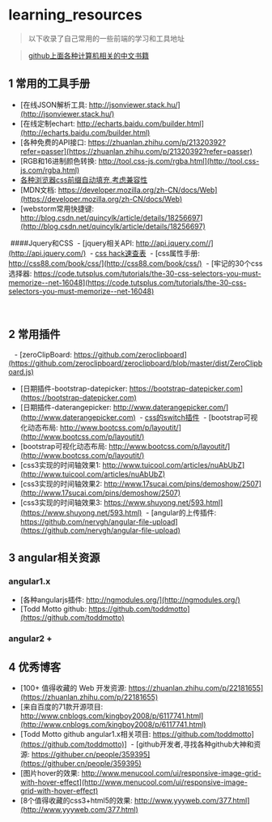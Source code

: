 # learning_resources
> 以下收录了自己常用的一些前端的学习和工具地址

> [github上面各种计算机相关的中文书籍](https://github.com/justjavac/free-programming-books-zh_CN)

## 1 常用的工具手册

  - [在线JSON解析工具: http://jsonviewer.stack.hu/](http://jsonviewer.stack.hu/)
  - [在线定制echart: http://echarts.baidu.com/builder.html](http://echarts.baidu.com/builder.html)
  - [各种免费的API接口: https://zhuanlan.zhihu.com/p/21320392?refer=passer](https://zhuanlan.zhihu.com/p/21320392?refer=passer)
  - [RGB和16进制颜色转换: http://tool.css-js.com/rgba.html](http://tool.css-js.com/rgba.html)
  - [各种浏览器css前缀自动填充,考虑兼容性](https://autoprefixer.github.io/)
  - [MDN文档: https://developer.mozilla.org/zh-CN/docs/Web](https://developer.mozilla.org/zh-CN/docs/Web)
  - [webstorm常用快捷键: http://blog.csdn.net/quincylk/article/details/18256697](http://blog.csdn.net/quincylk/article/details/18256697)
  
  ####Jquery和CSS
  - [jquery相关API: http://api.jquery.com//](http://api.jquery.com/)
  - [css hack速查表](http://www.hujuntao.com/web/css/css-hack-cheat-sheet.html)
  - [css属性手册: http://css88.com/book/css/](http://css88.com/book/css/)
  - [牢记的30个css选择器: https://code.tutsplus.com/tutorials/the-30-css-selectors-you-must-memorize--net-16048](https://code.tutsplus.com/tutorials/the-30-css-selectors-you-must-memorize--net-16048)
 
  
 
## 2 常用插件
  
  - [zeroClipBoard: https://github.com/zeroclipboard](https://github.com/zeroclipboard/zeroclipboard/blob/master/dist/ZeroClipboard.js)
  - [日期插件-bootstrap-datepicker: https://bootstrap-datepicker.com](https://bootstrap-datepicker.com)
  - [日期插件-daterangepicker: http://www.daterangepicker.com/](http://www.daterangepicker.com)
  - [css的switch插件](http://www.bootcss.com/p/bootstrap-switch/)
  - [bootstrap可视化动态布局: http://www.bootcss.com/p/layoutit/](http://www.bootcss.com/p/layoutit/)
  - [bootstrap可视化动态布局: http://www.bootcss.com/p/layoutit/](http://www.bootcss.com/p/layoutit/)
  - [css3实现的时间轴效果1: http://www.tuicool.com/articles/nuAbUbZ](http://www.tuicool.com/articles/nuAbUbZ)
  - [css3实现的时间轴效果2: http://www.17sucai.com/pins/demoshow/2507](http://www.17sucai.com/pins/demoshow/2507)
  - [css3实现的时间轴效果3: https://www.shuyong.net/593.html](https://www.shuyong.net/593.html)
  - [angular的上传插件: https://github.com/nervgh/angular-file-upload](https://github.com/nervgh/angular-file-upload)
  

## 3 angular相关资源
### angular1.x
  - [各种angularjs插件: http://ngmodules.org/](http://ngmodules.org/)
  - [Todd Motto github: https://github.com/toddmotto](https://github.com/toddmotto)

### angular2 +



## 4 优秀博客 
  
  - [100+ 值得收藏的 Web 开发资源: https://zhuanlan.zhihu.com/p/22181655](https://zhuanlan.zhihu.com/p/22181655)
  - [来自百度的71款开源项目: http://www.cnblogs.com/kingboy2008/p/6117741.html](http://www.cnblogs.com/kingboy2008/p/6117741.html)
  - [Todd Motto github angular1.x相关项目: https://github.com/toddmotto](https://github.com/toddmotto)]
  - [github开发者,寻找各种github大神和资源: https://githuber.cn/people/359395](https://githuber.cn/people/359395)
  - [图片hover的效果: http://www.menucool.com/ui/responsive-image-grid-with-hover-effect](http://www.menucool.com/ui/responsive-image-grid-with-hover-effect)
  - [8个值得收藏的css3+html5的效果: http://www.yyyweb.com/377.html](http://www.yyyweb.com/377.html)
